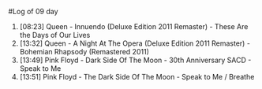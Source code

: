 #Log of 09 day

1. [08:23] Queen - Innuendo (Deluxe Edition 2011 Remaster) - These Are the Days of Our Lives
1. [13:32] Queen - A Night At The Opera (Deluxe Edition 2011 Remaster) - Bohemian Rhapsody (Remastered 2011)
1. [13:49] Pink Floyd - Dark Side Of The Moon - 30th Anniversary SACD - Speak to Me
1. [13:51] Pink Floyd - The Dark Side Of The Moon - Speak to Me / Breathe
